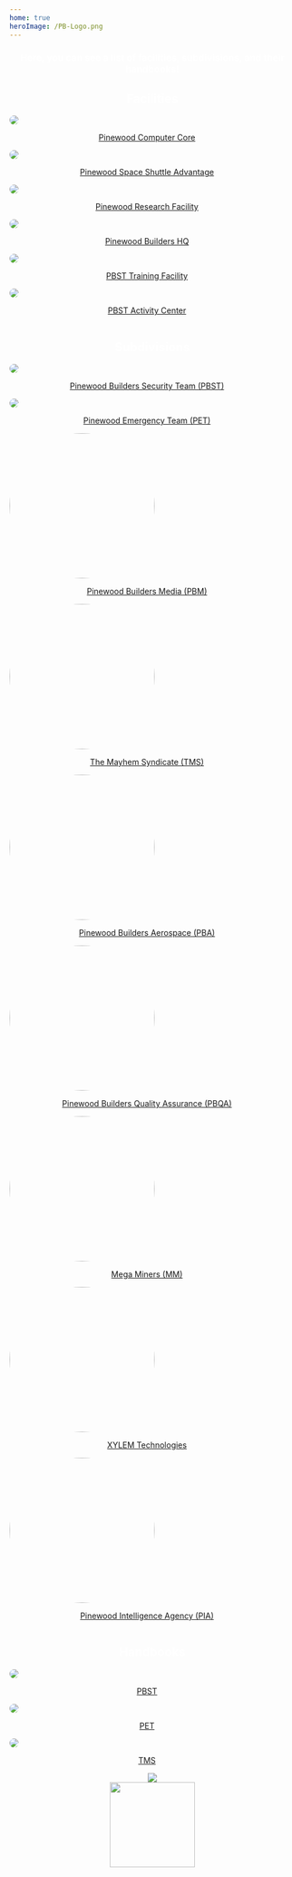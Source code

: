 ```yaml
---
home: true
heroImage: /PB-Logo.png
---
```

<h3 style="text-align: center; color: #fff;">Here, you can see a list of facilities, subdivisions, and their handbooks!</h3>
<div class="row">
   <h2 style="color: #fff; text-align: center;">Facilities</h2>
   <div class="column">
      <a href="https://www.roblox.com/games/17541193/Pinewood-Computer-Core">
         <img src="https://t2.rbxcdn.com/6ff94a9906c641d01d51303d81a8098a" style="border-radius: 10px;">
         <p style="text-align: center; padding-right: 19px;">Pinewood Computer Core</p>
      </a>
   </div>
   <div class="column">
      <a href="https://www.roblox.com/games/17541196/Pinewood-Space-Shuttle-Advantage">
         <img src="https://t3.rbxcdn.com/b5c2b2d8ad88cbe10e69cf1879a4aa92" style="border-radius: 10px;">
         <p style="text-align: center; padding-right: 19px;">Pinewood Space Shuttle Advantage</p>
      </a>
   </div>
   <div class="column">
      <a href="https://www.roblox.com/games/7692456/Pinewood-Research-Facility">
         <img src="https://t2.rbxcdn.com/d4d3c8ee48a5b2b20eb48ef6d334680a" style="border-radius: 10px;">
         <p style="text-align: center; padding-right: 19px;">Pinewood Research Facility</p>
      </a>
   </div>
   <div class="column">
      <a href="https://www.roblox.com/games/7956592/Pinewood-Builders-HQ">
         <img src="https://t1.rbxcdn.com/e9f1f9c72215994c98572bd4979ce84c" style="border-radius: 10px;">
         <p style="text-align: center; padding-right: 19px;">Pinewood Builders HQ</p>
      </a>
   </div>
   <div class="column">
      <a href="https://www.roblox.com/games/298521066/PBST-Training-Facility">
         <img src="https://t7.rbxcdn.com/433e54cf0d58600cf7e4852485113a4a" style="border-radius: 10px;">
         <p style="text-align: center; padding-right: 19px;">PBST Training Facility</p>
      </a>
   </div>
   <div class="column">
      <a href="https://www.roblox.com/games/1564828419/PBST-Activity-Center">
         <img src="https://t0.rbxcdn.com/131c444480cfbe319d662f2eefcb00fe" style="border-radius: 10px;">
         <p style="text-align: center; padding-right: 19px;">PBST Activity Center</p>
      </a>
   </div>
</div>
<div class="row">
   <h2 style="color: #fff; text-align: center;">Subdivisions</h2>
   <div class="column">
      <a href="https://www.roblox.com/groups/645836/Pinewood-Builders-Security-Team#!/about">
         <img src="https://cdn.discordapp.com/icons/438134543837560832/f862127a278d9de71c99279f78f51999.png?size=256"
            style="border-radius: 50%;">
         <p style="text-align: center; padding-right: 19px;">Pinewood Builders Security Team (PBST)</p>
      </a>
   </div>
   <div class="column">
      <a href="https://www.roblox.com/groups/2593707/Pinewood-Emergency-Team#!/about">
         <img src="https://cdn.discordapp.com/icons/436670173777362944/be5b5b9018c837154a735844507c86a1.png?size=256"
            style="border-radius: 50%;">
         <p style="text-align: center; padding-right: 19px;">Pinewood Emergency Team (PET)</p>
      </a>
   </div>
   <div class="column">
      <a href="https://www.roblox.com/groups/4032816/Pinewood-Builders-Media#!/about">
         <img src="https://cdn.discordapp.com/icons/498476405160673286/25f5b484e7b1e0b69ff997043400eba6.webp?size=256" style="width: 256px; border-radius: 50%;">
         <p style="text-align: center; padding-right: 19px;">Pinewood Builders Media (PBM)</p>
      </a>
   </div>
   <div class="column">
      <a href="https://www.roblox.com/groups/4890641/The-Mayhem-Syndicate#!/about">
         <img src="https://cdn.discordapp.com/icons/572104809973415943/1517501cce35bd409af1a079df69194e.png?size=256" style="width: 256px; border-radius: 50%;">
         <p style="text-align: center; padding-right: 19px">The Mayhem Syndicate (TMS)</p>
      </a>
   </div>
   <div class="column">
      <a href="https://www.roblox.com/groups/926624/Pinewood-Builders-Aerospace#!/about">
         <img src="https://cdn.discordapp.com/icons/495673170565791754/83e27b6ff659cf3bd95c01ec9c5cd90a.webp?size=256" style="width: 256px; border-radius: 50%;">
         <p style="text-align: center; padding-right: 19px;">Pinewood Builders Aerospace (PBA)</p>
      </a>
   </div>
   <div class="column">
      <a href="https://www.roblox.com/groups/4543796/Pinewood-Builders-Quality-Assurance#!/about">
         <img src="https://cdn.discordapp.com/icons/514595433176236078/194b0cc12d77003b8e669489c761b2cc.webp?size=256" style="width: 256px; border-radius: 50%;">
         <p style="text-align: center; padding-right: 19px;">Pinewood Builders Quality Assurance (PBQA)</p>
       </a>
   </div>
   <div class="column">
      <a href="https://www.roblox.com/groups/1062766/Mega-Miners#!/about">
         <img src="https://cdn.discordapp.com/icons/505828893576527892/49af63a1cacabeb6c458827da1d3459e.webp?size=256" style="width: 256px; border-radius: 50%;">
         <p style="text-align: center; padding-right: 19px;">Mega Miners (MM)</p>
      </a>
   </div>
   <div class="column">
      <a href="https://www.roblox.com/groups/1179443/XYLEM-Technologies#!/about">
         <img src="https://cdn.discordapp.com/icons/498992741846351892/dd21a4409dbe35a41967be4714a4224a.png?size=256" style="width: 256px; border-radius: 50%;">
         <p style="text-align: center; padding-right: 19px;">XYLEM Technologies</p>
      </a>
   </div>
   <div class="column">
      <a href="https://www.roblox.com/groups/670202/Pinewood-Intelligence-Agency#!/about">
         <img src="https://t3.rbxcdn.com/fd75ad6613862e331a922dd3fc1c58c1" style="width: 256px; border-radius: 50%;">
         <p style="text-align: center; padding-right: 19px;">Pinewood Intelligence Agency (PIA)</p>
      </a>
   </div>
</div>
<div class="row">
   <h2 style="color: #fff; text-align: center;">Handbooks</h2>
   <div class="column">
      <a href="https://pbst.pinewood-builders.com/">
         <img src="https://cdn.discordapp.com/icons/438134543837560832/f862127a278d9de71c99279f78f51999.png?size=256"
            style="border-radius: 50%;">
         <p style="text-align: center; padding-right: 19px;">PBST</p>
      </a>
   </div>
   <div class="column">
      <a href="https://pet.pinewood-builders.com/">
         <img src="https://cdn.discordapp.com/icons/436670173777362944/be5b5b9018c837154a735844507c86a1.png?size=256"
            style="border-radius: 50%;">
         <p style="text-align: center; padding-right: 19px;">PET</p>
      </a>
   </div>
   <div class="column">
      <a href="https://tms.pinewood-builders.com/">
         <img src="https://cdn.discordapp.com/icons/572104809973415943/1517501cce35bd409af1a079df69194e.png?size=256"
            style="border-radius: 50%;">
         <p style="text-align: center; padding-right: 19px;">TMS</p>
      </a>
   </div>
</div>
<center>
   <div>
      <a href="https://www.netlify.com">
      <img src="https://www.netlify.com/img/global/badges/netlify-color-accent.svg" />
      </a>
   </div>
   <div>
      <a href="https://www.jetbrains.com/?from=Pinewood-Builders">
      <img src="jetbrains.png" width="150"/>
      </a>
   </div>
</center>